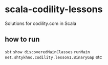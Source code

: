 # scala-codility-lessons
Solutions for codility.com in Scala

## how to run
`sbt`
`show discoveredMainClasses`
`runMain net.shtykhno.codility.lesson1.BinaryGap`
etc